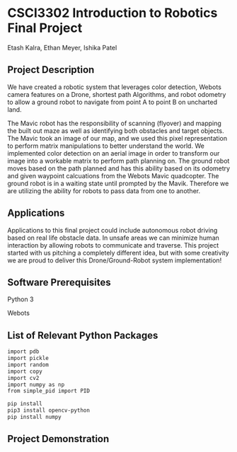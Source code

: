 # CSCI3302 Introduction to Robotics Final Project
Etash Kalra, Ethan Meyer, Ishika Patel

## Project Description

We have created a robotic system that leverages color detection, Webots camera features on a Drone, shortest path Algorithms, and robot odometry to allow a ground robot to navigate from point A to point B on uncharted land.

The Mavic robot has the responsibility of scanning (flyover) and mapping the built out maze as well as identifying both obstacles and target objects. The Mavic took an image of our map, and we used this pixel representation to perform matrix manipulations to better understand the world. We implemented color detection on an aerial image in order to transform our image into a workable matrix to perform path planning on. The ground robot moves based on the path planned and  has this ability based on its odometry and given waypoint calcuations from the Webots Mavic quadcopter. The ground robot is in a waiting state until prompted by the Mavik. Therefore we are utilizing the ability for robots to pass data from one to another.

## Applications

Applications to this final project could include autonomous robot driving based on real life obstacle data. In unsafe areas we can minimize human interaction by allowing robots to communicate and traverse. This project started with us pitching a completely different idea, but with some creativity we are proud to deliver this Drone/Ground-Robot system implementation!

## Software Prerequisites

 Python 3
 
 Webots
 

## List of Relevant Python Packages

```bash
import pdb
import pickle
import random
import copy
import cv2  
import numpy as np  
from simple_pid import PID
```

```bash
pip install
pip3 install opencv-python
pip install numpy
```

## Project Demonstration
